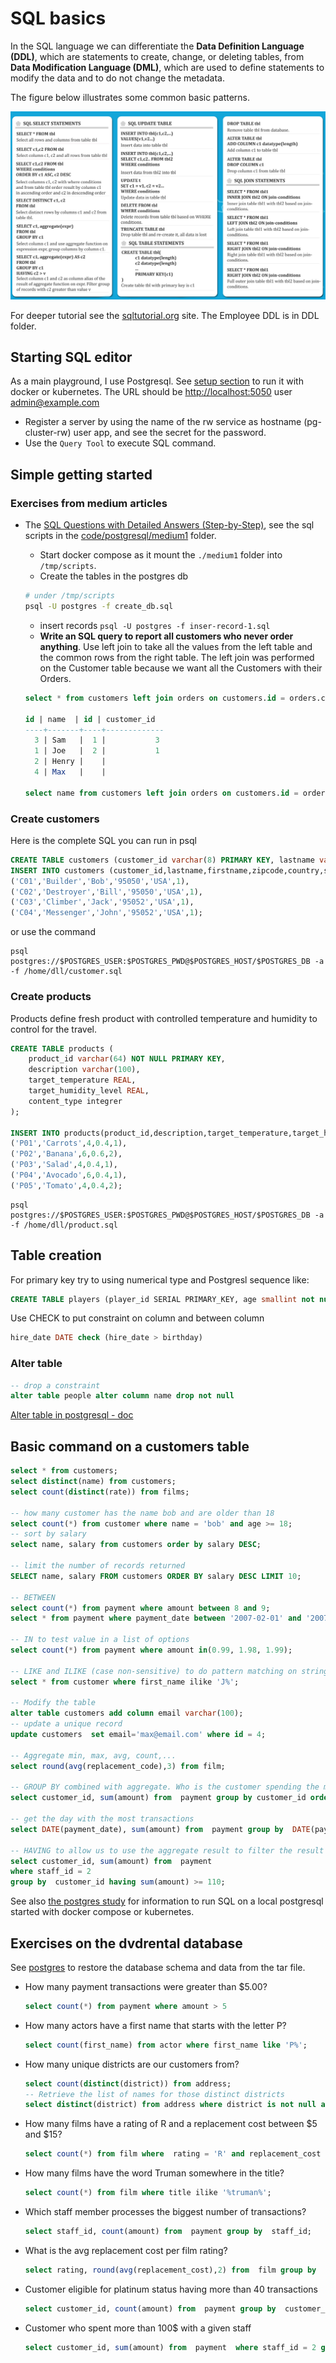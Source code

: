 
# SQL basics

In the SQL language we can differentiate the **Data Definition Language (DDL)**, which are statements to create, change, or deleting tables, from **Data Modification Language (DML)**, which are used to define statements to modify the data and to do not change the metadata.

The figure below illustrates some common basic patterns.

![](./images/sql-cheat-cheet.png)

For deeper tutorial see the [sqltutorial.org](https://www.sqltutorial.org/) site. The Employee DDL is in DDL folder.

## Starting SQL editor

As a main playground, I use Postgresql. See [setup section](../postgres.md#setup) to run it with docker or kubernetes. The URL should be [http://localhost:5050](http://localhost:5050) user admin@example.com

* Register a server by using the name of the rw service as hostname (pg-cluster-rw) user app, and see the secret for the password.
* Use the `Query Tool` to execute SQL command.


## Simple getting started

### Exercises from medium articles

* The [SQL Questions with Detailed Answers (Step-by-Step)](https://medium.com/@anna.wu9222/sql-questions-with-detailed-answers-step-by-step-2459f6e110b), see the sql scripts in the [code/postgresql/medium1](https://github.com/jbcodeforce/db-play/tree/master/code/posgresql/medium1) folder.

  * Start docker compose as it mount the `./medium1` folder into `/tmp/scripts`. 
  * Create the tables in the postgres db

  ```sh
  # under /tmp/scripts
  psql -U postgres -f create_db.sql
  ```
  
  * insert records `psql -U postgres -f inser-record-1.sql`
  * **Write an SQL query to report all customers who never order anything**. Use left join to take all the values from the left table and the common rows from the right table. The left join was performed on the Customer table because we want all the Customers with their Orders.

  ```sql
  select * from customers left join orders on customers.id = orders.customer_id;
 
  id | name  | id | customer_id 
  ----+-------+----+-------------
    3 | Sam   |  1 |           3
    1 | Joe   |  2 |           1
    2 | Henry |    |            
    4 | Max   |    |   

  select name from customers left join orders on customers.id = orders.customer_id where orders.customer_id is null; 
  ```


### Create customers

Here is the complete SQL you can run in psql

```sql
CREATE TABLE customers (customer_id varchar(8) PRIMARY KEY, lastname varchar(40) NOT NULL, firstname varchar(40) NOT NULL, zipcode varchar(5), country varchar(40), status integer);
INSERT INTO customers (customer_id,lastname,firstname,zipcode,country,status) VALUES
('C01','Builder','Bob','95050','USA',1),
('C02','Destroyer','Bill','95050','USA',1),
('C03','Climber','Jack','95052','USA',1),
('C04','Messenger','John','95052','USA',1);
```

or use the command

```shell
psql postgres://$POSTGRES_USER:$POSTGRES_PWD@$POSTGRES_HOST/$POSTGRES_DB -a -f /home/dll/customer.sql
``` 

### Create products

Products define fresh product with controlled temperature and humidity to control for the travel.

```sql
CREATE TABLE products (
    product_id varchar(64) NOT NULL PRIMARY KEY,
    description varchar(100),
    target_temperature REAL,
    target_humidity_level REAL,
    content_type integrer
);

INSERT INTO products(product_id,description,target_temperature,target_humidity_level,content_type) VALUES
('P01','Carrots',4,0.4,1),
('P02','Banana',6,0.6,2),
('P03','Salad',4,0.4,1),
('P04','Avocado',6,0.4,1),
('P05','Tomato',4,0.4,2);
```

```shell
psql postgres://$POSTGRES_USER:$POSTGRES_PWD@$POSTGRES_HOST/$POSTGRES_DB -a -f /home/dll/product.sql
```


## Table creation

For primary key try to using numerical type and Postgresl sequence like:

```sql
CREATE TABLE players (player_id SERIAL PRIMARY_KEY, age smallint not null)
```

Use CHECK to put constraint on column and between column

```sql
hire_date DATE check (hire_date > birthday)
```

### Alter table

```sql
-- drop a constraint
alter table people alter column name drop not null
```

[Alter table in postgresql - doc](https://www.postgresql.org/docs/9.5/sql-altertable.html)

## Basic command on a customers table


```sql
select * from customers;
select distinct(name) from customers;
select count(distinct(rate)) from films;

-- how many customer has the name bob and are older than 18
select count(*) from customer where name = 'bob' and age >= 18;
-- sort by salary
select name, salary from customers order by salary DESC;

-- limit the number of records returned
SELECT name, salary FROM customers ORDER BY salary DESC LIMIT 10;

-- BETWEEN
select count(*) from payment where amount between 8 and 9;
select * from payment where payment_date between '2007-02-01' and '2007-2-15';

-- IN to test value in a list of options
select count(*) from payment where amount in(0.99, 1.98, 1.99);

-- LIKE and ILIKE (case non-sensitive) to do pattern matching on string
select * from customer where first_name ilike 'J%';

-- Modify the table
alter table customers add column email varchar(100);
-- update a unique record
update customers  set email='max@email.com' where id = 4;

-- Aggregate min, max, avg, count,...
select round(avg(replacement_code),3) from film;

-- GROUP BY combined with aggregate. Who is the customer spending the most
select customer_id, sum(amount) from  payment group by customer_id order by sum(amount) DESC;

-- get the day with the most transactions
select DATE(payment_date), sum(amount) from  payment group by  DATE(payment_date) order by sum(amount) DESC;

-- HAVING to allow us to use the aggregate result to filter the result along with group by
select customer_id, sum(amount) from  payment  
where staff_id = 2 
group by  customer_id having sum(amount) >= 110;
```

See also [the postgres study](../postgres.md) for information to run SQL on a local postgresql started with docker compose or kubernetes.


## Exercises on the dvdrental database

See [postgres](../postgres.md) to restore the database schema and data from the tar file.

* How many payment transactions were greater than $5.00?

    ```sql
    select count(*) from payment where amount > 5
    ```

* How many actors have a first name that starts with the letter P?


    ```sql
    select count(first_name) from actor where first_name like 'P%';
    ```
* How many unique districts are our customers from?

    ```sql
    select count(distinct(district)) from address;
    -- Retrieve the list of names for those distinct districts 
    select distinct(district) from address where district is not null and district != '' order by district asc;
    ```

* How many films have a rating of R and a replacement cost between $5 and $15?

    ```sql
    select count(*) from film where  rating = 'R' and replacement_cost between 5 and 15;
    ```

* How many films have the word Truman somewhere in the title?

    ```sql
    select count(*) from film where title ilike '%truman%';
    ```

* Which staff member processes the biggest number of transactions?

    ```sql
    select staff_id, count(amount) from  payment group by  staff_id;
    ```

* What is the avg replacement cost per film rating?

    ```sql
    select rating, round(avg(replacement_cost),2) from  film group by  rating;
    ```

* Customer eligible for platinum status having more than 40 transactions

    ```sql
    select customer_id, count(amount) from  payment group by  customer_id having count(amount) >= 40 ORDER by count(amount);
    ```

* Customer who spent more than 100$ with a given staff

    ```sql
    select customer_id, sum(amount) from  payment  where staff_id = 2 group by  customer_id having sum(amount) >= 100;
    ```
